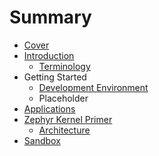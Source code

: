 # Summary

* [Cover](README.md)
* [Introduction](documentation/Introduction.md)
   * [Terminology](documentation/Terminology.md)
* Getting Started
   * [Development Environment](documentation/DevelopmentEnvironment.md)
   * Placeholder
* [Applications](documentation/Applications.md)
* [Zephyr Kernel Primer](documentation/ZephyrKernelPrimer.md)
   * [Architecture](documentation/Architecture.md)
* [Sandbox](documentation/Sandbox.md)

